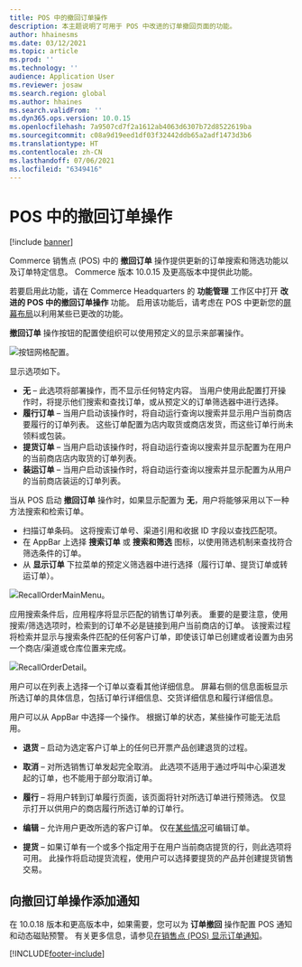 ```yaml
---
title: POS 中的撤回订单操作
description: 本主题说明了可用于 POS 中改进的订单撤回页面的功能。
author: hhainesms
ms.date: 03/12/2021
ms.topic: article
ms.prod: ''
ms.technology: ''
audience: Application User
ms.reviewer: josaw
ms.search.region: global
ms.author: hhaines
ms.search.validFrom: ''
ms.dyn365.ops.version: 10.0.15
ms.openlocfilehash: 7a9507cd7f2a1612ab4063d6307b72d8522619ba
ms.sourcegitcommit: c08a9d19eed1df03f32442ddb65a2adf1473d3b6
ms.translationtype: HT
ms.contentlocale: zh-CN
ms.lasthandoff: 07/06/2021
ms.locfileid: "6349416"
---
```

# <a name="recall-order-operation-in-pos"></a>POS 中的撤回订单操作

[!include [banner](includes/banner.md)]

Commerce 销售点 (POS) 中的 **撤回订单** 操作提供更新的订单搜索和筛选功能以及订单特定信息。 Commerce 版本 10.0.15 及更高版本中提供此功能。

若要启用此功能，请在 Commerce Headquarters 的 **功能管理** 工作区中打开 **改进的 POS 中的撤回订单操作** 功能。 启用该功能后，请考虑在 POS 中更新您的[屏幕布局](pos-screen-layouts.md)以利用某些已更改的功能。

**撤回订单** 操作按钮的配置使组织可以使用预定义的显示来部署操作。

![按钮网格配置。](media/recallorderbuttongrid.png)

显示选项如下。
- **无** – 此选项将部署操作，而不显示任何特定内容。 当用户使用此配置打开操作时，将提示他们搜索和查找订单，或从预定义的订单筛选器中进行选择。
- **履行订单** – 当用户启动该操作时，将自动运行查询以搜索并显示用户当前商店要履行的订单列表。 这些订单配置为店内取货或商店发货，而这些订单行尚未领料或包装。
- **提货订单** – 当用户启动该操作时，将自动运行查询以搜索并显示配置为在用户的当前商店店内取货的订单列表。
- **装运订单** – 当用户启动该操作时，将自动运行查询以搜索并显示配置为从用户的当前商店装运的订单列表。

当从 POS 启动 **撤回订单** 操作时，如果显示配置为 **无**，用户将能够采用以下一种方法搜索和检索订单。
- 扫描订单条码。 这将搜索订单号、渠道引用和收据 ID 字段以查找匹配项。
- 在 AppBar 上选择 **搜索订单** 或 **搜索和筛选** 图标，以使用筛选机制来查找符合筛选条件的订单。
- 从 **显示订单** 下拉菜单的预定义筛选器中进行选择（履行订单、提货订单或转运订单）。

![RecallOrderMainMenu。](media/recallordermain.png)

应用搜索条件后，应用程序将显示匹配的销售订单列表。 重要的是要注意，使用搜索/筛选选项时，检索到的订单不必是链接到用户当前商店的订单。 该搜索过程将检索并显示与搜索条件匹配的任何客户订单，即使该订单已创建或者设置为由另一个商店/渠道或仓库位置来完成。

![RecallOrderDetail。](media/orderrecalldetail.png)

用户可以在列表上选择一个订单以查看其他详细信息。 屏幕右侧的信息面板显示所选订单的具体信息，包括订单行详细信息、交货详细信息和履行详细信息。

用户可以从 AppBar 中选择一个操作。 根据订单的状态，某些操作可能无法启用。

- **退货** – 启动为选定客户订单上的任何已开票产品创建退货的过程。

- **取消** – 对所选销售订单发起完全取消。 此选项不适用于通过呼叫中心渠道发起的订单，也不能用于部分取消订单。

- **履行** – 将用户转到订单履行页面，该页面将针对所选订单进行预筛选。 仅显示打开以供用户的商店履行所选订单的订单行。

- **编辑** – 允许用户更改所选的客户订单。 仅在[某些情况](customer-orders-overview.md#edit-an-existing-customer-order)可编辑订单。

- **提货** – 如果订单有一个或多个指定用于在用户当前商店提货的行，则此选项将可用。 此操作将启动提货流程，使用户可以选择要提货的产品并创建提货销售交易。

## <a name="add-notifications-to-the-recall-order-operation"></a>向撤回订单操作添加通知

在 10.0.18 版本和更高版本中，如果需要，您可以为 **订单撤回** 操作配置 POS 通知和动态磁贴预警。 有关更多信息，请参见[在销售点 (POS) 显示订单通知](notifications-pos.md)。  

[!INCLUDE[footer-include](../includes/footer-banner.md)]

